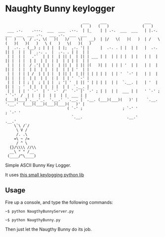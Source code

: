 
# Naughty Bunny keylogger

```
                                   ___     ___                 ___                                            
                                  (   )   (   )               (   )                                           
 ___ .-.    .---.  ___  ___  .--.  | |_    | | .-.  ___  ___   | |.-.  ___  ___  ___ .-.   ___ .-.  ___  ___  
(   )   \  / .-, \(   )(   )/    \(   __)  | |/   \(   )(   )  | /   \(   )(   )(   )   \ (   )   \(   )(   )
 |  .-. . (__) ; | | |  | |;  ,-. '| |     |  .-. . | |  | |   |  .-. || |  | |  |  .-. .  |  .-. . | |  | |  
 | |  | |   .'`  | | |  | || |  | || | ___ | |  | | | |  | |   | |  | || |  | |  | |  | |  | |  | | | |  | |  
 | |  | |  / .'| | | |  | || |  | || |(   )| |  | | | '  | |   | |  | || |  | |  | |  | |  | |  | | | '  | |  
 | |  | | | /  | | | |  | || |  | || | | | | |  | | '  `-' |   | |  | || |  | |  | |  | |  | |  | | '  `-' |  
 | |  | | ; |  ; | | |  ; '| '  | || ' | | | |  | |  `.__. |   | '  | || |  ; '  | |  | |  | |  | |  `.__. |  
 | |  | | ' `-'  | ' `-'  /'  `-' |' `-' ; | |  | |  ___ | |   ' `-' ; ' `-'  /  | |  | |  | |  | |  ___ | |  
(___)(___)`.__.'_.  '.__.'  `.__. | `.__. (___)(___)(   )' |    `.__.   '.__.'  (___)(___)(___)(___)(   )' |  
                            ( `-' ;                  ; `-' '                                         ; `-' '  
                              `.__.                    .__.'                                           .__.'   
    \`\ /`/
     \ V /
     /. .\
    =\ ~ /=
     / ^ \
  {}/\\\\ //\\
  __\ " " /__
 (____/^\____)

```
Simple ASCII Bunny Key Logger.

It uses [this small keylogging python lib](https://github.com/amoffat/pykeylogger)

Usage
-----
Fire up a console, and type the following commands:

```shell
~$ python NaugthyBunnyServer.py
```

```shell
~$ python NaugthyBunny.py
```

Then just let the Naugthy Bunny do its job.
